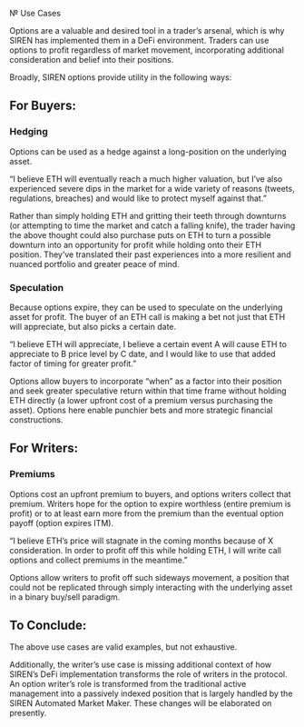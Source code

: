 № Use Cases

Options are a valuable and desired tool in a trader’s arsenal, which is why SIREN has implemented them in a DeFi environment.  Traders can use options to profit regardless of market movement, incorporating additional consideration and belief into their positions.

Broadly, SIREN options provide utility in the following ways:

## For Buyers:

### Hedging

Options can be used as a hedge against a long-position on the underlying asset.

“I believe ETH will eventually reach a much higher valuation, but I’ve also experienced severe dips in the market for a wide variety of reasons (tweets, regulations, breaches) and would like to protect myself against that.”

Rather than simply holding ETH and gritting their teeth through downturns (or attempting to time the market and catch a falling knife), the trader having the above thought could also purchase puts on ETH to turn a possible downturn into an opportunity for profit while holding onto their ETH position.  They’ve translated their past experiences into a more resilient and nuanced portfolio and greater peace of mind.

### Speculation

Because options expire, they can be used to speculate on the underlying asset for profit.  The buyer of an ETH call is making a bet not just that ETH will appreciate, but also picks a certain date.

“I believe ETH will appreciate, I believe a certain event A will cause ETH to appreciate to B price level by C date, and I would like to use that added factor of timing for greater profit.”

Options allow buyers to incorporate “when” as a factor into their position and seek greater speculative return within that time frame without holding ETH directly (a lower upfront cost of a premium versus purchasing the asset).  Options here enable punchier bets and more strategic financial constructions.

## For Writers:

### Premiums

Options cost an upfront premium to buyers, and options writers collect that premium.  Writers hope for the option to expire worthless (entire premium is profit) or to at least earn more from the premium than the eventual option payoff (option expires ITM).

“I believe ETH’s price will stagnate in the coming months because of X consideration.  In order to profit off this while holding ETH, I will write call options and collect premiums in the meantime.”

Options allow writers to profit off such sideways movement, a position that could not be replicated through simply interacting with the underlying asset in a binary buy/sell paradigm.

## To Conclude:

The above use cases are valid examples, but not exhaustive.  

Additionally, the writer’s use case is missing additional context of how SIREN’s DeFi implementation transforms the role of writers in the protocol. An option writer’s role is transformed from the traditional active management into a passively indexed position that is largely handled by the SIREN Automated Market Maker.  These changes will be elaborated on presently.  
